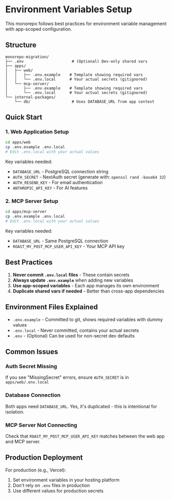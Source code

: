 # Environment Variables Setup

This monorepo follows best practices for environment variable management with app-scoped configuration.

## Structure

```
monorepo-migration/
├── .env                     # (Optional) Dev-only shared vars
├── apps/
│   ├── web/
│   │   ├── .env.example    # Template showing required vars
│   │   └── .env.local      # Your actual secrets (gitignored)
│   └── mcp-server/
│       ├── .env.example    # Template showing required vars
│       └── .env.local      # Your actual secrets (gitignored)
└── internal-packages/
    └── db/                  # Uses DATABASE_URL from app context
```

## Quick Start

### 1. Web Application Setup

```bash
cd apps/web
cp .env.example .env.local
# Edit .env.local with your actual values
```

Key variables needed:
- `DATABASE_URL` - PostgreSQL connection string
- `AUTH_SECRET` - NextAuth secret (generate with: `openssl rand -base64 32`)
- `AUTH_RESEND_KEY` - For email authentication
- `ANTHROPIC_API_KEY` - For AI features

### 2. MCP Server Setup

```bash
cd apps/mcp-server
cp .env.example .env.local
# Edit .env.local with your actual values
```

Key variables needed:
- `DATABASE_URL` - Same PostgreSQL connection
- `ROAST_MY_POST_MCP_USER_API_KEY` - Your MCP API key

## Best Practices

1. **Never commit `.env.local` files** - These contain secrets
2. **Always update `.env.example`** when adding new variables
3. **Use app-scoped variables** - Each app manages its own environment
4. **Duplicate shared vars if needed** - Better than cross-app dependencies

## Environment Files Explained

- `.env.example` - Committed to git, shows required variables with dummy values
- `.env.local` - Never committed, contains your actual secrets
- `.env` - (Optional) Can be used for non-secret dev defaults

## Common Issues

### Auth Secret Missing
If you see "MissingSecret" errors, ensure `AUTH_SECRET` is in `apps/web/.env.local`

### Database Connection
Both apps need `DATABASE_URL`. Yes, it's duplicated - this is intentional for isolation.

### MCP Server Not Connecting
Check that `ROAST_MY_POST_MCP_USER_API_KEY` matches between the web app and MCP server.

## Production Deployment

For production (e.g., Vercel):
1. Set environment variables in your hosting platform
2. Don't rely on `.env` files in production
3. Use different values for production secrets